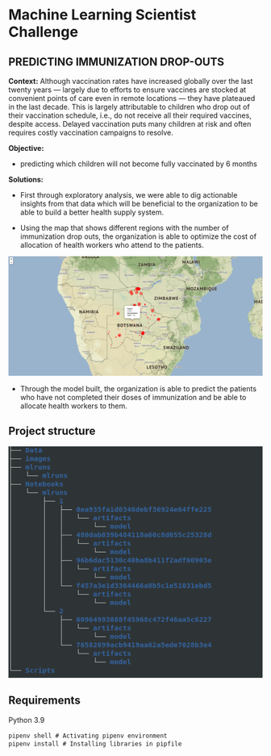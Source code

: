 # Machine Learning Scientist Challenge

## PREDICTING IMMUNIZATION DROP-OUTS

**Context:** Although vaccination rates have increased globally over the last twenty years — largely
due to efforts to ensure vaccines are stocked at convenient points of care even in remote locations
— they have plateaued in the last decade. This is largely attributable to children who drop out of
their vaccination schedule, i.e., do not receive all their required vaccines, despite access. Delayed
vaccination puts many children at risk and often requires costly vaccination campaigns to resolve.

**Objective:**

 - predicting which children will not become fully vaccinated by 6 months

**Solutions:** 
 - First through exploratory analysis, we were able to dig actionable insights from that data which will be beneficial to the organization to be able to build a better health supply system.

 - Using the map that shows different regions with the number of immunization drop outs, the organization is able to optimize the cost of allocation of health workers who attend to the patients.

 ![Map](/images/Botswa.png)

 - Through the model built, the organization is able to predict the patients who have not completed their doses of immunization and be able to allocate health workers to them.


## Project structure

![Project_structure](/images/project_structure.png)

## Requirements

Python 3.9 

```
pipenv shell # Activating pipenv environment
pipenv install # Installing libraries in pipfile

```


